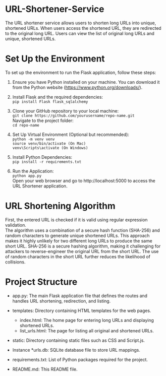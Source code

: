 # URL-Shortener-Service

The URL shortener service allows users to shorten long URLs into unique, shortened URLs. When users access the shortened URL, they are redirected to the original long URL. Users can view the list of original long URLs and unique, shortened URLs.

# Set Up the Environment 

To set up the environment to run the Flask application, follow these steps: 
1. Ensure you have Python installed on your machine. You can download it from the Python website (https://www.python.org/downloads/).

2. Install Flask and the required dependencies: <br>
    ``` pip install Flask flask_sqlalchemy ```

3. Clone your GitHub repository to your local machine: <br>
    ``` git clone https://github.com/yourusername/repo-name.git ``` <br>
   Navigate to the project folder: <br>
   ``` cd repo-name ```

4. Set Up Virtual Environment (Optional but recommended): <br>
   ``` python -m venv venv ```  <br>
   ``` source venv/bin/activate (On Mac)  ``` <br>
   ``` venv\Scripts\activate (On Windows) ``` <br>

5. Install Python Dependencies: <br>
   ``` pip install -r requirements.txt ```

6. Run the Application: <br>
   ``` python app.py  ``` <br>
   Open your web browser and go to http://localhost:5000 to access the URL Shortener application.

# URL Shortening Algorithm 

First, the entered URL is checked if it is valid using regular expression validation. <br>
The algorithm uses a combination of a secure hash function (SHA-256) and random characters to generate unique shortened URLs. This approach makes it highly unlikely for two different long URLs to produce the same short URL. SHA-256 is a secure hashing algorithm, making it challenging for attackers to reverse-engineer the original URL from the short URL. The use of random characters in the short URL further reduces the likelihood of collisions.


# Project Structure

* app.py: The main Flask application file that defines the routes and handles URL shortening, redirection, and listing.
  
* templates: Directory containing HTML templates for the web pages. 
    * index.html: The home page for entering long URLs and displaying shortened URLs. 
    * list_urls.html: The page for listing all original and shortened URLs. 

* static: Directory containing static files such as CSS and Script.js.
  
* Instance
    *urls.db: SQLite database file to store URL mappings.
  
* requirements.txt: List of Python packages required for the project.
  
* README.md: This README file. 

